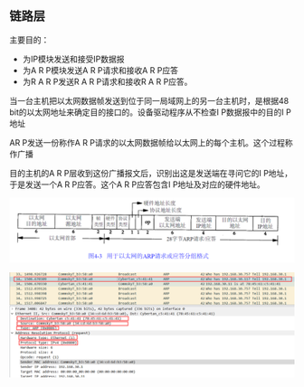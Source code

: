 ## 链路层

主要目的：

- 为IP模块发送和接受IP数据报
- 为A R P模块发送A R P请求和接收A R P应答
- 为R A R P发送R A R P请求和接收R A R P应答。



当一台主机把以太网数据帧发送到位于同一局域网上的另一台主机时，是根据48 bit的以太网地址来确定目的接口的。设备驱动程序从不检查I P数据报中的目的I P地址

AR P发送一份称作A R P请求的以太网数据帧给以太网上的每个主机。这个过程称作广播

目的主机的A R P层收到这份广播报文后，识别出这是发送端在寻问它的I P地址，于是发送一个A R P应答。这个A R P应答包含I P地址及对应的硬件地址。

![image-20210323211937699](img/image-20210323211937699.png)

![image-20210323212434813](img/image-20210323212434813.png)







